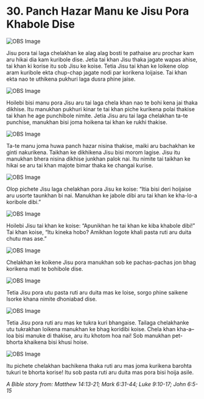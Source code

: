 # 30. Panch Hazar Manu ke Jisu Pora Khabole Dise

![OBS Image](https://cdn.door43.org/obs/jpg/360px/obs-en-30-01.jpg)

Jisu pora tai laga chelakhan ke alag alag bosti te pathaise aru prochar kam aru hikai dia kam kuribole dise. Jetia tai khan Jisu thaka jagate wapas ahise, tai khan ki korise itu sob Jisu ke koise. Tetia Jisu tai khan ke loikene olop aram kuribole ekta chup-chap jagate nodi par korikena loijaise. Tai khan ekta nao te uthikena pukhuri laga dusra phine jaise.

![OBS Image](https://cdn.door43.org/obs/jpg/360px/obs-en-30-02.jpg)

Hoilebi bisi manu pora Jisu aru tai laga chela khan nao te bohi kena jai thaka dikhise. Itu manukhan pukhuri kinar te tai khan piche kurikena polai thakise tai khan he age punchibole nimite. Jetia Jisu aru tai laga chelakhan ta-te punchise, manukhan bisi joma hoikena tai khan ke rukhi thakise. 

![OBS Image](https://cdn.door43.org/obs/jpg/360px/obs-en-30-03.jpg)

Ta-te manu joma huwa panch hazar nisina thakise, maiki aru bachakhan ke ginti nakurikena. Taikhan ke dikhikena Jisu bisi morom lagise.  Jisu itu manukhan bhera nisina dikhise junkhan palok nai. Itu nimite tai taikhan ke hikai se aru tai khan majote bimar thaka ke changai kurise. 

![OBS Image](https://cdn.door43.org/obs/jpg/360px/obs-en-30-04.jpg)

Olop pichete Jisu laga chelakhan pora Jisu ke koise: “Itia bisi deri hoijaise aru usorte taunkhan bi nai. Manukhan ke jabole dibi aru tai khan ke kha-lo-a koribole dibi.”

![OBS Image](https://cdn.door43.org/obs/jpg/360px/obs-en-30-05.jpg)

Hoilebi Jisu tai khan ke koise: “Apunikhan he tai khan ke kiba khabole dibi!” Tai khan koise, “Itu kineka hobo? Amikhan logote khali pasta ruti aru duita chutu mas ase.”

![OBS Image](https://cdn.door43.org/obs/jpg/360px/obs-en-30-06.jpg)

Chelakhan ke koikene Jisu pora manukhan sob ke pachas-pachas jon bhag korikena mati te bohibole dise. 

![OBS Image](https://cdn.door43.org/obs/jpg/360px/obs-en-30-07.jpg)

Tetia Jisu pora utu pasta ruti aru duita mas ke loise, sorgo phine saikene Isorke khana nimite dhoniabad dise. 

![OBS Image](https://cdn.door43.org/obs/jpg/360px/obs-en-30-08.jpg)

Tetia Jisu pora ruti aru mas ke tukra kuri bhangaise.  Tailaga chelakhanke utu tukrakhan loikena manukhan ke bhag koridibi koise. Chela khan kha-a–loa bisi manuke di thakise, aru itu khotom hoa nai! Sob manukhan pet-bhorta khaikena bisi khusi hoise. 

![OBS Image](https://cdn.door43.org/obs/jpg/360px/obs-en-30-09.jpg)

Itu pichete chelakhan bachikena thaka ruti aru mas joma kurikena barohta tukuri te bhorta korise! Itu sob pasta ruti aru duita mas pora bisi hoija asile. 

_A Bible story from: Matthew 14:13-21; Mark 6:31-44; Luke 9:10-17; John 6:5-15_

